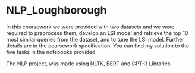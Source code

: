 # NLP_Loughborough
In this coursework we were provided with two datasets and we were required to preprocess them, develop an LSI model and retrieve the top 10 most similar queries from the dataset, and to tune the LSI model. Further details are in the coursework specification.
You can find my solution to the five tasks in the notebooks provided.

The NLP project, was made using NLTK, BERT and GPT-3 Libraries
